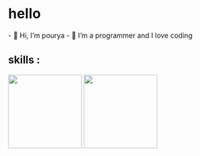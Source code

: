 <h1>hello</h1>
- 👋 Hi, I’m pourya
- 👀 I’m a programmer and I love coding


<h2>skills : </h2>

<img style='height:150px;' src='https://upload.wikimedia.org/wikipedia/commons/6/6a/JavaScript-logo.png' />
<img style='height:150px;' src='https://upload.wikimedia.org/wikipedia/commons/thumb/8/82/Devicon-html5-plain.svg/640px-Devicon-html5-plain.svg.png' />
